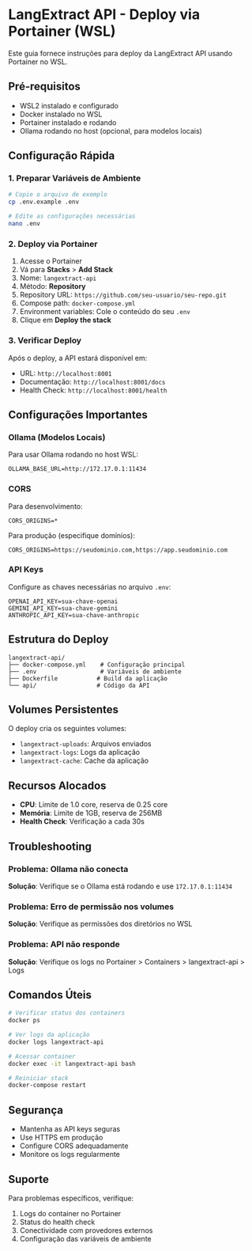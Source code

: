 # LangExtract API - Deploy via Portainer (WSL)

Este guia fornece instruções para deploy da LangExtract API usando Portainer no WSL.

## Pré-requisitos

- WSL2 instalado e configurado
- Docker instalado no WSL
- Portainer instalado e rodando
- Ollama rodando no host (opcional, para modelos locais)

## Configuração Rápida

### 1. Preparar Variáveis de Ambiente

```bash
# Copie o arquivo de exemplo
cp .env.example .env

# Edite as configurações necessárias
nano .env
```

### 2. Deploy via Portainer

1. Acesse o Portainer
2. Vá para **Stacks** > **Add Stack**
3. Nome: `langextract-api`
4. Método: **Repository**
5. Repository URL: `https://github.com/seu-usuario/seu-repo.git`
6. Compose path: `docker-compose.yml`
7. Environment variables: Cole o conteúdo do seu `.env`
8. Clique em **Deploy the stack**

### 3. Verificar Deploy

Após o deploy, a API estará disponível em:
- URL: `http://localhost:8001`
- Documentação: `http://localhost:8001/docs`
- Health Check: `http://localhost:8001/health`

## Configurações Importantes

### Ollama (Modelos Locais)

Para usar Ollama rodando no host WSL:
```env
OLLAMA_BASE_URL=http://172.17.0.1:11434
```

### CORS

Para desenvolvimento:
```env
CORS_ORIGINS=*
```

Para produção (especifique domínios):
```env
CORS_ORIGINS=https://seudominio.com,https://app.seudominio.com
```

### API Keys

Configure as chaves necessárias no arquivo `.env`:
```env
OPENAI_API_KEY=sua-chave-openai
GEMINI_API_KEY=sua-chave-gemini
ANTHROPIC_API_KEY=sua-chave-anthropic
```

## Estrutura do Deploy

```
langextract-api/
├── docker-compose.yml    # Configuração principal
├── .env                  # Variáveis de ambiente
├── Dockerfile           # Build da aplicação
└── api/                 # Código da API
```

## Volumes Persistentes

O deploy cria os seguintes volumes:
- `langextract-uploads`: Arquivos enviados
- `langextract-logs`: Logs da aplicação
- `langextract-cache`: Cache da aplicação

## Recursos Alocados

- **CPU**: Limite de 1.0 core, reserva de 0.25 core
- **Memória**: Limite de 1GB, reserva de 256MB
- **Health Check**: Verificação a cada 30s

## Troubleshooting

### Problema: Ollama não conecta
**Solução**: Verifique se o Ollama está rodando e use `172.17.0.1:11434`

### Problema: Erro de permissão nos volumes
**Solução**: Verifique as permissões dos diretórios no WSL

### Problema: API não responde
**Solução**: Verifique os logs no Portainer > Containers > langextract-api > Logs

## Comandos Úteis

```bash
# Verificar status dos containers
docker ps

# Ver logs da aplicação
docker logs langextract-api

# Acessar container
docker exec -it langextract-api bash

# Reiniciar stack
docker-compose restart
```

## Segurança

- Mantenha as API keys seguras
- Use HTTPS em produção
- Configure CORS adequadamente
- Monitore os logs regularmente

## Suporte

Para problemas específicos, verifique:
1. Logs do container no Portainer
2. Status do health check
3. Conectividade com provedores externos
4. Configuração das variáveis de ambiente